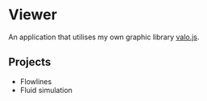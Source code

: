 Viewer
======

An application that utilises my own graphic library [valo.js](https://github.com/olivermulari/valo.js).

## Projects
- Flowlines
- Fluid simulation
